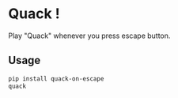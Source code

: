 # Quack !

Play "Quack" whenever you press escape button.

## Usage

```bash
pip install quack-on-escape
quack
```
